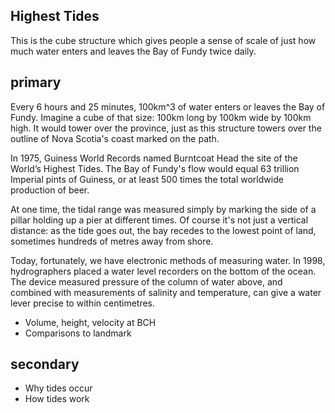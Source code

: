 Highest Tides 
-------------

This is the cube structure which gives people a sense of scale of just how much water enters and leaves the Bay of Fundy twice daily. 

## primary

Every 6 hours and 25 minutes, 100km^3 of water enters or leaves the Bay of Fundy. Imagine a cube of that size: 100km long by 100km wide by 100km high. It would tower over the province, just as this structure towers over the outline of Nova Scotia's coast marked on the path. 

In 1975, Guiness World Records named Burntcoat Head the site of the World’s Highest Tides. The Bay of Fundy's flow would equal 63 trillion Imperial pints of Guiness, or at least 500 times the total worldwide production of beer. 

At one time, the tidal range was measured simply by marking the side of a pillar holding up a pier at different times. Of course it's not just a vertical distance: as the tide goes out, the bay recedes to the lowest point of land, sometimes hundreds of metres away from shore.

Today, fortunately, we have electronic methods of measuring water. In 1998, hydrographers placed a water level recorders on the bottom of the ocean. The device measured pressure of the column of water above, and combined with measurements of salinity and temperature, can give a water lever precise to within centimetres. 

- Volume, height, velocity at BCH
- Comparisons to landmark

## secondary

- Why tides occur
- How tides work
